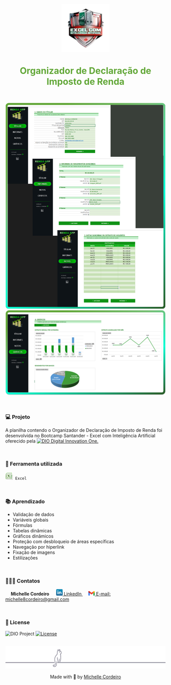 <!-- Banner session -->
<p align="center">
  <img src="../assets/logo-excel-ia.png" alt="Logo Bootcamp Santander - Excel com Inteligência Artificial" width="150">
</p>


<!--About session-->
<h1 align="center" style="color:#62A738">Organizador de Declaração de Imposto de Renda</h1>

<br>

<p align="center">
  <img src="./images/Group 3.png" alt="Print do Renda App" width="800">
  <img src="./images/Group 4.png" alt="Print do Renda App" width="800">
</p>

<br>

<!-- Infos session -->
<h3> 💻 Projeto</h3>

A planilha contendo o Organizador de Declaração de Imposto de Renda foi desenvolvida no Bootcamp Santander - Excel com Inteligência Artificial oferecido pela <a href="https://digitalinnovation.one/"><img src="https://hermes.digitalinnovation.one/assets/diome/logo.svg" alt="DIO" tittle="Digital Innovation One" width="40"> Digital Innovation One.</a>

<br>


<!-- Tools session -->
<h3> 🚀 Ferramenta utilizada</h3>
<p align="left">
  <code><img height="23" src="./images/xls-icon-3399.png" alt="Excel"> Excel</code>
</p>

<br>


<!-- Learnning session -->
<h3> 📚 Aprendizado </h3>

- Validação de dados
- Variáveis globais
- Fórmulas
- Tabelas dinâmicas
- Gráficos dinâmicos
- Proteção com desbloqueio de áreas específicas
- Navegação por hiperlink
- Fixação de imagens
- Estilizações

<br>


<!-- Contacts session -->
<h3> 👩🏼‍💻 Contatos </h3>

<p>
  <strong>&emsp; Michelle Cordeiro</strong> &emsp;
  <a href="https://www.linkedin.com/in/michelle-cordeiro/">
    <img src="https://github.com/MichelleCordeiro/MichelleCordeiro/blob/main/logos/linkedin.png?raw=true" alt="logo linkedin" width="20" /> LinkedIn
  </a> &emsp;
  <a href="michelle8cordeiro@gmail.com">
    <img src="https://github.com/MichelleCordeiro/MichelleCordeiro/blob/main/logos/gmail.png?raw=true" alt="logo gmail" width="20"/>
    E-mail: michelle8cordeiro@gmail.com
  </a>
</p>

<br>


<!-- Licences session -->
<h3 align="left"> 📝 License </h3>

<p>
  <img src="https://img.shields.io/static/v1?label=DIO&message=Education&color=489BDF&labelColor=202024" alt="DIO Project" />
  <a href="LICENSE"><img  src="https://img.shields.io/static/v1?label=License&message=MIT&color=489BDF&labelColor=202024" alt="License"></a>
</p>

<br>


<!--Footer session-->
<div align="center">
  <img src="../assets/gato_rodape.svg" height="70" />

Made with 💙 by <a href="https://www.linkedin.com/in/michelle-cordeiro/">Michelle Cordeiro</a>

</div>
